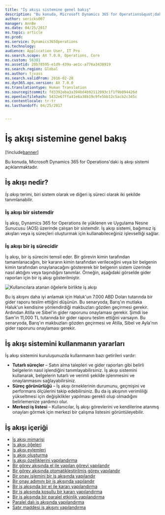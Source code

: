 ```yaml
---
title: "İş akışı sistemine genel bakış"
description: "Bu konuda, Microsoft Dynamics 365 for Operations&quot;daki iş akışı sistemi açıklanmaktadır."
author: sericks007
manager: AnnBe
ms.date: 04/25/2017
ms.topic: article
ms.prod: 
ms.service: Dynamics365Operations
ms.technology: 
audience: Application User, IT Pro
ms.search.scope: AX 7.0.0, Operations, Core
ms.custom: 56381
ms.assetid: 20b78595-e1d9-439a-ae1c-a776a3438919
ms.search.region: Global
ms.author: tjvass
ms.search.validFrom: 2016-02-28
ms.dyn365.ops.version: AX 7.0.0
ms.translationtype: Human Translation
ms.sourcegitcommit: fd3392eba3a394bd4b92112093c1f1f9b894426d
ms.openlocfilehash: 5432e67ffa41e6a38b19c9fe5bb12c5acb2c345c
ms.contentlocale: tr-tr
ms.lasthandoff: 04/25/2017


---
```


# <a name="workflow-system-overview"></a>İş akışı sistemine genel bakış

[!include[banner](../includes/banner.md)]


Bu konuda, Microsoft Dynamics 365 for Operations'daki iş akışı sistemi açıklanmaktadır.

<a name="what-is-workflow"></a>İş akışı nedir?
-----------------

*İş akışı* terimi, biri sistem olarak ve diğeri iş süreci olarak iki şekilde tanımlanabilir.
### <a name="workflow-is-a-system"></a>İş akışı bir sistemdir

İş akışı, Dynamics 365 for Operations ile yüklenen ve Uygulama Nesne Sunucusu (AOS) üzerinde çalışan bir sistemdir. İş akışı sistemi, bağımsız iş akışları veya iş süreçleri oluşturmak için kullanabileceğiniz işlevselliği sağlar.

### <a name="workflow-is-a-business-process"></a>İş akışı bir iş sürecidir

İş akışı, bir iş sürecini temsil eder. Bir görevin kimin tarafından tamamlanacağını, bir kararın kimin tarafından verileceğini veya bir belgenin kimin tarafından onaylanacağını göstererek bir belgenin sistem üzerinde nasıl aktığını veya taşındığını tanımlar. Örneğin, aşağıdaki görselde gider raporları için bir iş akışı gösterilmiştir. 

![Kullanıcılara atanan öğelerle birlikte iş akışı](./media/workflow_user.gif) 

Bu iş akışını daha iyi anlamak için Haluk'un 7.000 ABD Doları tutarında bir gider raporu teslim ettiğini düşünün. Bu senaryoda, Barış'ın mutlaka Haluk'un kendisine yönlendirdiği makbuzları gözden geçirmesi gerekir. Ardından Atilla ve Sibel'in gider raporunu onaylaması gerekir. Şimdi ise Sam'in 11,000 TL tutarında bir gider raporu teslim ettiğini varsayın. Bu senaryoda, Barış'ın makbuzları gözden geçirmesi ve Atilla, Sibel ve Ayla'nın gider raporunu onaylaması gerekir.

## <a name="benefits-of-using-the-workflow-system"></a> İş akışı sistemini kullanmanın yararları

İş akışı sistemini kuruluşunuzda kullanmanın bazı getirileri vardır:
-   **Tutarlı süreçler** – Satın alma talepleri ve gider raporları gibi belirli belgelerin nasıl işlendiğini tanımlayabilirsiniz. İş akışı sistemini kullanarak, belgelerin tutarlı ve verimli şekilde işlenmesini ve onaylanmasını sağlayabilirsiniz.
-   **Süreç görünürlüğü** – İş akışı örneklerinin durumunu, geçmişini ve performans ölçülerini takip edebilirsiniz. Bu da iş akışının verimliliği yükseltmesi için değişiklikler yapılması gerekli olup olmadığını belirlemenize yardımcı olur.
-   **Merkezi iş listesi** – Kullanıcılar, İş akışı görevlerini ve kendilerine atanmış onayları görmek için merkezi bir çalışma listesini görüntüleyebilir.


## <a name="workflow-content"></a>İş akışı içeriği

+ [İş akışı mimarisi](workflow-system-architecture.md)
+ [İş akışı öğeleri](workflow-elements.md)
+ [İş akışı eylemleri](workflow-actions.md)
+ [İş akışı oluşturma](create-workflow.md)
+ [İş akışı özelliklerini yapılandırma](configure-workflow-properties.md)
+ [Bir görev akışında el ile yapılan görevi yapılandır](configure-manual-task-workflow.md)
+ [Bir görev akışında otomatikleştirilmiş görev yapılandır](configure-automated-task-workflow.md)
+ [Bir onay işlemini bir iş akışında yapılandır](configure-approval-process-workflow.md)
+ [Bir onay adımını bir iş akışında yapılandır](configure-approval-step-workflow.md)
+ [Bir iş akışında bir el ile kararı yapılandırma](configure-manual-decision-workflow.md)
+ [Bir iş akışında koşullu bir kararı yapılandırma](configure-conditional-decision-workflow.md)
+ [Bir iş akışında bir paralel etkinlik yapılandırma](configure-parallel-activity-workflow.md)
+ [Paralel dalı iş akışında yapılandırma](configure-parallel-branch-workflow.md)
+ [Satır maddesi iş akışını yapılandırma](configure-line-item-workflow.md)

